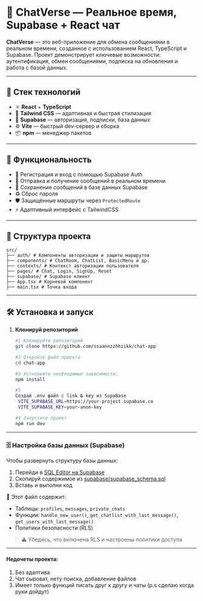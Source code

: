 # 💬 ChatVerse — Реальное время, Supabase + React чат

**ChatVerse** — это веб-приложение для обмена сообщениями в реальном времени, созданное с использованием React, TypeScript и Supabase. Проект демонстрирует ключевые возможности: аутентификация, обмен сообщениями, подписка на обновления и работа с базой данных.

---

## 🚀 Стек технологий

- ⚛️ **React** + **TypeScript**
- 💨 **Tailwind CSS** — адаптивная и быстрая стилизация
- 🐘 **Supabase** — авторизация, подписки, база данных
- ⚙️ **Vite** — быстрый dev-сервер и сборка
- 📦 **npm** — менеджер пакетов

---

## 🧩 Функциональность

- 🔐 Регистрация и вход с помощью Supabase Auth
- 💬 Отправка и получение сообщений в реальном времени
- 💾 Сохранение сообщений в базе данных Supabase
- ♻️ Сброс пароля
- 🛡️ Защищённые маршруты через `ProtectedRoute`
- ⚡ Адаптивный интерфейс с TailwindCSS

---

## 📁 Структура проекта
```
src/
├── auth/ # Компоненты авторизации и защиты маршрутов
├── components/ # ChatRoom, ChatList, BasicMenu и др.
├── contexts/ # Контекст авторизации пользователя
├── pages/ # Chat, Login, SignUp, Reset
├── supabase/ # Supabase клиент
├── App.tsx # Корневой компонент
├── main.tsx # Точка входа
```
---

## 🛠️ Установка и запуск

1. **Клонируй репозиторий**
   ```bash
   #1 Клонируйте репозиторий
   git clone https://github.com/ssaannzzhhiikk/chat-app

   #2 Откройте файл проекта
   cd chat-app

   #3 Устноавите необходимые зависимости:
   npm install

   #5
   Создай .env файл с link & key из SupaBase
    VITE_SUPABASE_URL=https://your-project.supabase.co
    VITE_SUPABASE_KEY=your-anon-key

   #4 Запустите проект
   npm run dev


---

### 🗄️ Настройка базы данных (Supabase)

Чтобы развернуть структуру базы данных:

1. Перейди в [SQL Editor на Supabase](https://app.supabase.com/project/_/sql)
2. Скопируй содержимое из [supabase/supabase_schema.sql](./src/supabase/supabase_schema.sql)
3. Вставь и выполни код

📄 Этот файл содержит:
- Таблицы: `profiles`, `messages`, `private_chats`
- Функции: `handle_new_user()`, `get_chatlist_with_last_message()`, `get_users_with_last_message()`
- Политики безопасности (RLS)

> ⚠️ Убедись, что включена RLS и настроены политики доступа
---

#### Недочеты проекта:
1) Без адаптива
2) Чат сыроват, нету поиска, добавление файлов
3) Имеет только функций писать друг к другу и чаты
(p.s сделаю когда руки дойдут)
